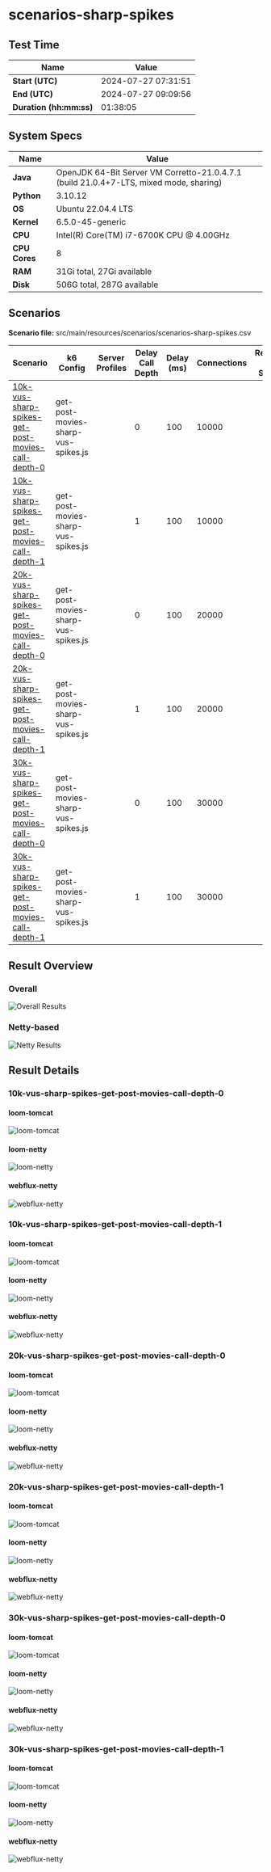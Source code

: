 # scenarios-sharp-spikes

## Test Time

| **Name**                | **Value** |
|-------------------------|-----------|
| **Start (UTC)** | 2024-07-27 07:31:51 |
| **End (UTC)** | 2024-07-27 09:09:56 |
| **Duration (hh:mm:ss)** | 01:38:05 |

## System Specs

| **Name**                | **Value** |
|-------------------------|-----------|
| **Java** | OpenJDK 64-Bit Server VM Corretto-21.0.4.7.1 (build 21.0.4+7-LTS, mixed mode, sharing) |
| **Python** | 3.10.12 |
| **OS** | Ubuntu 22.04.4 LTS |
| **Kernel** | 6.5.0-45-generic |
| **CPU** | Intel(R) Core(TM) i7-6700K CPU @ 4.00GHz |
| **CPU Cores** | 8 |
| **RAM** | 31Gi total, 27Gi available |
| **Disk** | 506G total, 287G available |

## Scenarios

**Scenario file:** src/main/resources/scenarios/scenarios-sharp-spikes.csv

| Scenario | k6 Config | Server Profiles | Delay Call Depth | Delay (ms) | Connections | Requests per Second | Warmup Duration (s) | Test Duration (s) |
|----------|-----------|-----------------|------------------|------------|-------------|---------------------|---------------------|------------------|
| [10k-vus-sharp-spikes-get-post-movies-call-depth-0](#10k-vus-sharp-spikes-get-post-movies-call-depth-0) | get-post-movies-sharp-vus-spikes.js |  | 0 | 100 | 10000 |  | 0 | 300 |
| [10k-vus-sharp-spikes-get-post-movies-call-depth-1](#10k-vus-sharp-spikes-get-post-movies-call-depth-1) | get-post-movies-sharp-vus-spikes.js |  | 1 | 100 | 10000 |  | 0 | 300 |
| [20k-vus-sharp-spikes-get-post-movies-call-depth-0](#20k-vus-sharp-spikes-get-post-movies-call-depth-0) | get-post-movies-sharp-vus-spikes.js |  | 0 | 100 | 20000 |  | 0 | 300 |
| [20k-vus-sharp-spikes-get-post-movies-call-depth-1](#20k-vus-sharp-spikes-get-post-movies-call-depth-1) | get-post-movies-sharp-vus-spikes.js |  | 1 | 100 | 20000 |  | 0 | 300 |
| [30k-vus-sharp-spikes-get-post-movies-call-depth-0](#30k-vus-sharp-spikes-get-post-movies-call-depth-0) | get-post-movies-sharp-vus-spikes.js |  | 0 | 100 | 30000 |  | 0 | 300 |
| [30k-vus-sharp-spikes-get-post-movies-call-depth-1](#30k-vus-sharp-spikes-get-post-movies-call-depth-1) | get-post-movies-sharp-vus-spikes.js |  | 1 | 100 | 30000 |  | 0 | 300 |

## Result Overview

### Overall

![Overall Results](./results.png)
### Netty-based

![Netty Results](./results-netty.png)

## Result Details


### 10k-vus-sharp-spikes-get-post-movies-call-depth-0

#### loom-tomcat

![loom-tomcat](./10k-vus-sharp-spikes-get-post-movies-call-depth-0/loom-tomcat.png)

#### loom-netty

![loom-netty](./10k-vus-sharp-spikes-get-post-movies-call-depth-0/loom-netty.png)

#### webflux-netty

![webflux-netty](./10k-vus-sharp-spikes-get-post-movies-call-depth-0/webflux-netty.png)


### 10k-vus-sharp-spikes-get-post-movies-call-depth-1

#### loom-tomcat

![loom-tomcat](./10k-vus-sharp-spikes-get-post-movies-call-depth-1/loom-tomcat.png)

#### loom-netty

![loom-netty](./10k-vus-sharp-spikes-get-post-movies-call-depth-1/loom-netty.png)

#### webflux-netty

![webflux-netty](./10k-vus-sharp-spikes-get-post-movies-call-depth-1/webflux-netty.png)


### 20k-vus-sharp-spikes-get-post-movies-call-depth-0

#### loom-tomcat

![loom-tomcat](./20k-vus-sharp-spikes-get-post-movies-call-depth-0/loom-tomcat.png)

#### loom-netty

![loom-netty](./20k-vus-sharp-spikes-get-post-movies-call-depth-0/loom-netty.png)

#### webflux-netty

![webflux-netty](./20k-vus-sharp-spikes-get-post-movies-call-depth-0/webflux-netty.png)


### 20k-vus-sharp-spikes-get-post-movies-call-depth-1

#### loom-tomcat

![loom-tomcat](./20k-vus-sharp-spikes-get-post-movies-call-depth-1/loom-tomcat.png)

#### loom-netty

![loom-netty](./20k-vus-sharp-spikes-get-post-movies-call-depth-1/loom-netty.png)

#### webflux-netty

![webflux-netty](./20k-vus-sharp-spikes-get-post-movies-call-depth-1/webflux-netty.png)


### 30k-vus-sharp-spikes-get-post-movies-call-depth-0

#### loom-tomcat

![loom-tomcat](./30k-vus-sharp-spikes-get-post-movies-call-depth-0/loom-tomcat.png)

#### loom-netty

![loom-netty](./30k-vus-sharp-spikes-get-post-movies-call-depth-0/loom-netty.png)

#### webflux-netty

![webflux-netty](./30k-vus-sharp-spikes-get-post-movies-call-depth-0/webflux-netty.png)


### 30k-vus-sharp-spikes-get-post-movies-call-depth-1

#### loom-tomcat

![loom-tomcat](./30k-vus-sharp-spikes-get-post-movies-call-depth-1/loom-tomcat.png)

#### loom-netty

![loom-netty](./30k-vus-sharp-spikes-get-post-movies-call-depth-1/loom-netty.png)

#### webflux-netty

![webflux-netty](./30k-vus-sharp-spikes-get-post-movies-call-depth-1/webflux-netty.png)


